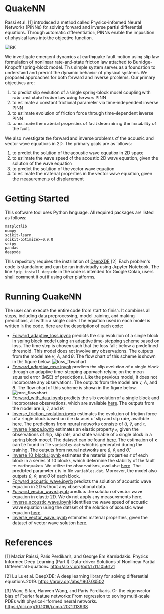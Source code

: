 # QuakeNN
Rassi et al. [1] introduced a method called Physics-informed Neural Networks (PINNs) for solving forward and inverse partial differential equations. Through automatic differentiation, PINNs enable the imposition of physical laws into the objective function.

![BK](https://github.com/napatt2/PINN-SBM/assets/106395611/79fa0712-9a47-44e4-a56b-39e2e2b38ea8)

We investigate emergent dynamics at earthquake fault motion using slip law formulation of nonlinear rate-and-state friction law attached to Burridge-Knopoff spring-block model. This simple system serves as a foundation to understand and predict the dynamic behavior of physical systems. We proposed approaches for both forward and inverse problems. Our primary objectives are:

1. to predict slip evolution of a single spring-block model coupling with rate-and-state friction law using forward PINN 
2. to estimate a constant frictional parameter via time-independent inverse PINN 
3. to estimate evolution of friction force through time-dependent inverse PINN 
4. to estimate the material properties of fault determining the instability of the fault.

We also investigate the forward and inverse problems of the acoustic and vector wave equations in 2D. The primary goals are as follows:
1. to predict the solution of the acoustic wave equation in 2D space
2. to estimate the wave speed of the acoustic 2D wave equation, given the solution of the wave equation
3. to predict the solution of the vector wave equation
4. to estimate the material properties in the vector wave equation, given the measurements of displacement

# Getting Started
This software tool uses Python language. All required packages are listed as follows:
```
matplotlib
numpy
scikit-learn
scikit-optimize>=0.9.0
scipy
pandas
deepxde
```
This repository requires the installation of [DeepXDE](https://deepxde.readthedocs.io/en/latest/) [2]. Each problem's code is standalone and can be run individually using Jupyter Notebook. The line ```!pip install deepxde``` in the code is intended for Google Colab, users shall comment it out if using other platforms.

# Running QuakeNN
The user can execute the entire code from start to finish. It combines all steps, including data preprocessing, model training, and making predictions, all within a single code. The equation used in each model is written in the code. Here are the description of each code:
- [Forward_adaptive_loss.ipynb](https://github.com/napatt2/PINN-SBM/blob/af88cf450e15d185849296593c39f3a9152d321a/PINN_SBM/Forward_adaptive_loss.ipynb) predicts the slip evolution of a single block in spring block model using an adaptive time-stepping scheme based on loss. The time step is chosen such that the loss falls below a predefined threshold. This model does not involve any observations. The outputs from the model are $v$, $A$, and $\theta$. The flow chart of this scheme is shown in the figure below.
  ![loss_flowchart](https://github.com/napatt2/PINN-SBM/assets/106395611/79ca5baa-aebc-4bba-bbc1-e973bf0da49c)
- [Forward_adaptive_mse.ipynb](https://github.com/napatt2/PINN-SBM/blob/af88cf450e15d185849296593c39f3a9152d321a/PINN_SBM/Forward_adaptive_mse.ipynb) predicts the slip evolution of a single block through an adaptive time-stepping approach relying on the mean squared error (MSE) of predictions. Like the previous model, it does not incorporate any observations. The outputs from the model are $v$, $A$, and $\theta$. The flow chart of this scheme is shown in the figure below.
  ![mse_flowchart](https://github.com/napatt2/PINN-SBM/assets/106395611/ab0b8ec4-6fd4-45db-b242-0a67abb53e0f)
- [Forward_with_data.ipynb](https://github.com/napatt2/PINN-SBM/blob/af88cf450e15d185849296593c39f3a9152d321a/PINN_SBM/Forward_with_data.ipynb) predicts the slip evolution of a single block and incorporates observations, which are available [here](https://github.com/napatt2/PINN-SBM/blob/af88cf450e15d185849296593c39f3a9152d321a/Dataset/sbm1.csv). The outputs from the model are $\tilde{u}$, $\tilde{v}$, and $\tilde{\theta}$.
- [Inverse_friction_evolution.ipynb](https://github.com/napatt2/PINN-SBM/blob/af88cf450e15d185849296593c39f3a9152d321a/PINN_SBM/Inverse_friction_evolution.ipynb)  estimates the evolution of friction force of a single block based on the dataset of slip and slip rate, available [here](https://github.com/napatt2/PINN-SBM/blob/af88cf450e15d185849296593c39f3a9152d321a/Dataset/sbm_inv.csv). The predictions from neural networks consists of $\tilde{u}$, $\tilde{v}$, and $\tau$.
- [Inverse_kappa.ipynb](https://github.com/napatt2/PINN-SBM/blob/af88cf450e15d185849296593c39f3a9152d321a/PINN_SBM/Inverse_kappa.ipynb) estimates an elastic property $\kappa$, given the observations of slip, slip rate, and state variable of a single block in a spring block model. The dataset can be found [here](https://github.com/napatt2/PINN-SBM/blob/af88cf450e15d185849296593c39f3a9152d321a/Dataset/sbm1.csv). The estimation of $\kappa$ can be found in file ```variables.dat``` which is generated during the training. The outputs from neural networks are $\tilde{u}$, $\tilde{v}$, and $\tilde{\theta}$.
- [Inverse_10_blocks.ipynb](https://github.com/napatt2/PINN-SBM/blob/af88cf450e15d185849296593c39f3a9152d321a/PINN_SBM/Inverse_10_blocks.ipynb) estimates the material properties $\epsilon$ of each block in a series of 10 blocks, which determine the stability of the fault to earthquakes. We utilize the observations, available [here](https://github.com/napatt2/PINN-SBM/blob/af88cf450e15d185849296593c39f3a9152d321a/Dataset/sbm10.csv). The predicted parameter $\epsilon$ is in file ```variables.dat```. Moreover, the model also outputs $\tilde{u}$, $\tilde{v}$, and $\tilde{\theta}$ of each block.
- [Forward_acoustic_wave.ipynb](https://github.com/napatt2/PINN-SBM/blob/main/Wave%20Equation/Forward_acoustic_wave.ipynb) predicts the solution of acoustic wave equation in 2D without any observational data.
- [Forward_vector_wave.ipynb](https://github.com/napatt2/PINN-SBM/blob/main/Wave%20Equation/Forward_vector_wave.ipynb) predicts the solution of vector wave equation in elastic 2D. We do not apply any measurements here.
- [Inverse_acoustic_wave.ipynb](https://github.com/napatt2/PINN-SBM/blob/main/Wave%20Equation/Inverse_acoustic_wave.ipynb) identifies the wave speed of acoustic wave equation using the dataset of the solution of acoustic wave equation [here](https://github.com/napatt2/PINN-SBM/blob/main/Dataset/acoustic_c3.mat).
- [Inverse_vector_wave.ipynb](https://github.com/napatt2/PINN-SBM/blob/main/Wave%20Equation/Inverse_vector_wave.ipynb) estimates material properties, given the dataset of vector wave solution [here](https://github.com/napatt2/PINN-SBM/blob/main/Wave%20Equation/Inverse_vector_wave.ipynb).
# References
[1] Maziar Raissi, Paris Perdikaris, and George Em Karniadakis. Physics Informed Deep Learning (Part I): Data-driven Solutions of Nonlinear Partial Differential Equations. http://arxiv.org/pdf/1711.10561v1

[2] Lu Lu et al. DeepXDE: A deep learning library for solving differential equations.2019. https://arxiv.org/abs/1907.04502

[3] Wang Sifan, Hanwen Wang, and Paris Perdikaris. On the eigenvector bias of Fourier feature networks: From regression to solving multi-scale PDEs with physics-informed neural networks. https://doi.org/10.1016/j.cma.2021.113938
